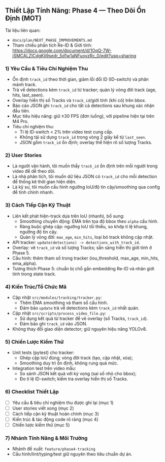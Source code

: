 ## Thiết Lập Tính Năng: Phase 4 — Theo Dõi Ổn Định (MOT)

Tài liệu liên quan:
- `docs/plan/NEXT_PHASE_IMPROVEMENTS.md`
- Tham chiếu phân tích Re-ID & Giới tính: 
  https://docs.google.com/document/d/1OqQ-7W-jSMCALZICdgKIi9sedr_5d1w1aNFuoyzRc_0/edit?usp=sharing

### 1) Yêu Cầu & Tiêu Chí Nghiệm Thu
- Ổn định `track_id` theo thời gian, giảm lỗi đổi ID (ID-switch) và phân mảnh track.
- Trả về detections kèm `track_id` từ tracker; quản lý vòng đời track (age, hits, last_seen).
- Overlay hiển thị số Tracks và `track_id`/giới tính (khi có) trên bbox.
- Báo cáo JSON ghi `track_id` cho tất cả detections sau khung xác nhận đầu tiên.
- Mục tiêu hiệu năng: giữ ≥30 FPS (đơn luồng), với pipeline hiện tại trên M4 Pro.
- Tiêu chí nghiệm thu:
  - Tỉ lệ ID-switch < 2% trên video test cung cấp.
  - Không tái sử dụng `track_id` trong vòng 2 giây kể từ `last_seen`.
  - JSON gồm `track_id` ổn định; overlay thể hiện rõ số lượng Tracks.

### 2) User Stories
- Là người vận hành, tôi muốn thấy `track_id` ổn định trên mỗi người trong video để dễ theo dõi.
- Là nhà phân tích, tôi muốn dữ liệu JSON có `track_id` cho mỗi detection để thống kê thời gian hiện diện.
- Là kỹ sư, tôi muốn cấu hình ngưỡng IoU/độ tin cậy/smoothing qua config để tinh chỉnh nhanh.

### 3) Cách Tiếp Cận Kỹ Thuật
- Liên kết phát hiện-track dựa trên IoU (nhanh), bổ sung:
  - Smoothing chuyển động: EMA trên tọa độ bbox theo `alpha` cấu hình.
  - Ràng buộc ghép cặp: ngưỡng IoU tối thiểu, so khớp tỉ lệ khung, ngưỡng độ tin cậy.
  - Quản lý vòng đời: `max_age`, `min_hits`, loại bỏ track không cập nhật.
- API tracker: `update(detections) -> detections_with_track_id`.
- Overlay: vẽ `track_id` và số lượng Tracks; sẵn sàng hiển thị giới tính ở Phase 5.
- Cấu hình: thêm tham số trong tracker (iou_threshold, max_age, min_hits, ema_alpha).
- Tương thích Phase 5: chuẩn bị chỗ gắn embedding Re-ID và nhãn giới tính trong state track.

### 4) Kiến Trúc/Tổ Chức Mã
- Cập nhật `src/modules/tracking/tracker.py`:
  - Thêm EMA smoothing và tham số cấu hình.
  - Đảm bảo `update` trả về detections kèm `track_id` nhất quán.
- Cập nhật `src/scripts/process_video_file.py`:
  - Sử dụng kết quả từ tracker để vẽ overlay (số Tracks, `track_id`).
  - Đảm bảo ghi `track_id` vào JSON.
- Không thay đổi giao diện detector; giữ nguyên hiệu năng YOLOv8.

### 5) Chiến Lược Kiểm Thử
- Unit tests (pytest) cho tracker:
  - Ghép cặp IoU đúng; vòng đời track (tạo, cập nhật, xóa);
  - Smoothing duy trì ổn định, không rung quá mức.
- Integration test trên video mẫu:
  - So sánh JSON kết quả với kỳ vọng (sai số nhỏ cho bbox);
  - Đo tỉ lệ ID-switch; kiểm tra overlay hiển thị số Tracks.

### 6) Checklist Thiết Lập
- [ ] Yêu cầu & tiêu chí nghiệm thu được ghi lại (mục 1)
- [ ] User stories viết xong (mục 2)
- [ ] Cách tiếp cận kỹ thuật hoàn chỉnh (mục 3)
- [ ] Kiến trúc & tác động code rõ ràng (mục 4)
- [ ] Chiến lược kiểm thử (mục 5)

### 7) Nhánh Tính Năng & Môi Trường
- Nhánh đề xuất: `feature/phase4-tracking`
- Cấu hình/lint/typing/test giữ nguyên theo tiêu chuẩn dự án.

